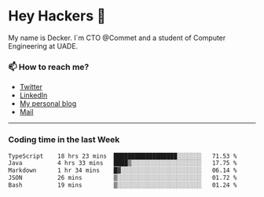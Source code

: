# Hey Hackers 👋

My name is Decker. I`m CTO @Commet and a student of Computer Engineering at UADE.

### 📫 How to reach me?
- [Twitter](https://x.com/0xDecker) 
- [LinkedIn](https://www.linkedin.com/in/decker-urbano/) 
- [My personal blog](http://decker.sh) 
- [Mail](mailto:me@decker.sh)

---

### Coding time in the last Week

<!--START_SECTION:waka-->

```txt
TypeScript    18 hrs 23 mins  ██████████████████░░░░░░░   71.53 %
Java          4 hrs 33 mins   ████▒░░░░░░░░░░░░░░░░░░░░   17.75 %
Markdown      1 hr 34 mins    █▓░░░░░░░░░░░░░░░░░░░░░░░   06.14 %
JSON          26 mins         ▒░░░░░░░░░░░░░░░░░░░░░░░░   01.72 %
Bash          19 mins         ▒░░░░░░░░░░░░░░░░░░░░░░░░   01.24 %
```

<!--END_SECTION:waka-->
